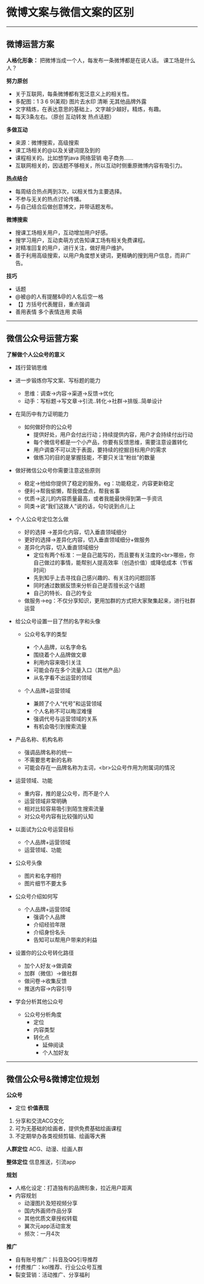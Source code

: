 # 微博文案与微信文案的区别
---

## 微博运营方案

**人格化形象：** 把微博当成一个人，每发布一条微博都是在说人话。 课工场是什么人？

**努力原创**
- 关于互联网，每条微博都有宽泛意义上的相关性。
- 多配图：1 3 6 9(美观) 图片去水印 清晰 无其他品牌外露
- 文字精炼，在表达意思的基础上，文字越少越好。精炼，有趣。
- 每天3条左右。（原创 互动转发 热点话题）

**多做互动**
- 来源：微博搜索，高级搜索
- 课工场相关的@以及关键词提及到的
- 课程相关的。比如想学java 网络营销 电子商务……
- 互联网相关的，因话题不够相关，所以互动时侧重原微博内容有吸引力。

**热点结合**
- 每周结合热点两到3次，以相关性为主要选择。
- 不参与无关的热点讨论传播。
- 与自己结合后做创意博文，并带话题发布。

**微博搜索**
- 搜课工场相关用户，互动增加用户好感。
- 搜学习用户，互动卖萌方式告知课工场有相关免费课程。
- 对精准回复的用户，进行关注，做好用户维护。
- 善于利用高级搜索，以用户角度想关键词，更精确的搜到用户信息，而非广告。

**技巧**
- 话题
- @被@的人有提醒&@的人名后空一格
- 【】方括号代表醒目，重点强调
- 善用表情 多个表情连用 卖萌

---

## 微信公众号运营方案

**了解做个人公众号的意义**

- 践行营销思维

- 进一步锻炼你写文案、写标题的能力
  - 思维：调查→内容→渠道→反馈→优化
  - 动手：写标题→写文章→引流..转化→社群→排版..简单设计

- 在简历中有力证明能力
  - 如何做好你的公众号
    - 提供好处，用户会付出行动；持续提供内容，用户才会持续付出行动
    - 每个微信号都是一个小产品，你要有反馈思维，需要注意设置转化
    - 用户调查不可以流于表面，要持续的挖掘目标用户的需求
    - 做练习的目的是掌握技能，不要只关注“粉丝”的数量

- 做好微信公众号你需要注意这些原则
  - 稳定→他给你提供了稳定的服务。eg：功能稳定，内容更新稳定
  - 便利→帮我偷懒，帮我做盘点，帮我省事
  - 优质→这儿的内容质量最高，或者我能最快得到第一手资讯
  - 同类→说“我们这拨人”说的话，句句说到点儿上

- 个人公众号定位怎么做
  - 好的选择 →差异化内容，切入垂直领域细分
  - 更好的选择→差异化内容，切入垂直领域细分+做服务
  - 差异化内容，切入垂直领域细分
    - 定位有两个标准：一是自己能写的，而且要有关注度的&lt;br&gt;哪些，你自己做过的事情，能帮别人提高效率（创造价值）或降低成本（节省时间）
    - 先到知乎上去寻找自己感兴趣的、有关注的问题回答
    - 同时通过数据反馈来分析自己是否擅长这个话题
    - 自己的特长、自己的专业
  - 做服务→eg：不仅分享知识，更用加群的方式把大家聚集起来，进行社群运营

- 给公众号设置一目了然的名字和头像
  - 公众号名字的类型
    - 个人品牌，以名字命名
    - 围绕着个人品牌做文章
    - 利用内容来吸引关注
    - 可能会存在多个流量入口（其他产品）
    - 从名字看不出运营的领域

  - 个人品牌+运营领域
    - 兼顾了个人“代号”和运营领域
    - 个人名称不可以晦涩难懂
    - 强调代号与运营领域的关系
    - 有机会吸引到搜索流量

- 产品名称、机构名称
  - 强调品牌名称的统一
  - 不需要思考新的名称
  - 可能会存在一品牌名称为主词，&lt;br&gt;公众号作用为附属词的情况

- 运营领域、功能
  - 重内容，推的是公众号，而不是个人
  - 运营领域非常明确
  - 相对比较容易吸引到陌生搜索流量
  - 对公众号内容有比较强的认知

- 以面试为公众号运营目标
  - 个人品牌+运营领域
  - 运营领域、功能

- 公众号头像
  - 图片和名字相符
  - 图片细节不要太多

- 公众号介绍如何写
  - 个人品牌+运营领域
    - 强调个人品牌
    - 介绍经验年限
    - 介绍身份名头
    - 告知可以帮用户带来的利益

- 设置你的公众号转化路径
  - 加个人好友→做调查
  - 加群（微信）→做社群
  - 做问卷→收集反馈
  - 推送内容→内容引导

- 学会分析其他公众号
  - 公众号分析角度
    - 定位
    - 内容类型
    - 转化点
      - 延伸阅读
      - 个人加好友
---

## 微信公众号&微博定位规划

**公众号**

- 定位
**价值表现**
1. 分享和交流ACG文化
2. 可为无基础的绘画者，提供免费基础绘画课程
3. 不定期举办各类视频剪辑、绘画等大赛

**人群定位**
ACG、动漫、绘画人群

**整体定位**
信息推送，引流app

**规划**
- 人格化设定：打造独有的品牌形象，拉近用户距离
- 内容规划
  - 动漫图片及短视频分享
  - 国内外画师作品分享
  - 其他优质文章授权转载
  - 翼次元app活动宣发
  - 频次：一月4次

**推广**
- 自有账号推广：抖音及QQ引导推荐
- 付费推广：kol推荐、行业公众号互推
- 裂变营销：活动推广、分享福利
